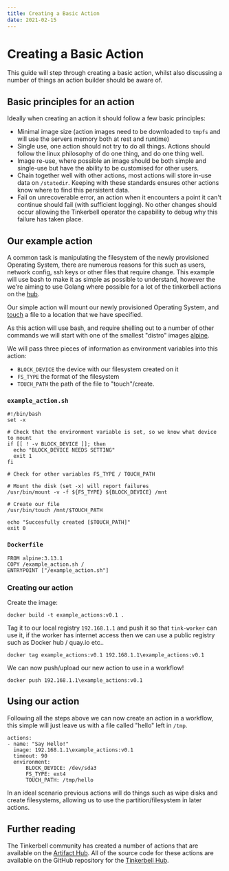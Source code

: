 ```yaml
---
title: Creating a Basic Action
date: 2021-02-15
---
```


# Creating a Basic Action


This guide will step through creating a basic action, whilst also discussing a number of things an action builder should be aware of.

## Basic principles for an action

Ideally when creating an action it should follow a few basic principles:

- Minimal image size (action images need to be downloaded to `tmpfs` and will use the servers memory both at rest and runtime)
- Single use, one action should not try to do all things. Actions should follow the linux philosophy of do one thing, and do one thing well. 
- Image re-use, where possible an image should be both simple and single-use but have the ability to be customised for other users.
- Chain together well with other actions, most actions will store in-use data on `/statedir`. Keeping with these standards ensures other actions know where to find this persistent data.
- Fail on unrecoverable error, an action when it encounters a point it can't continue should fail (with sufficient logging). No other changes should occur allowing the Tinkerbell operator the capability to debug why this failure has taken place.

## Our example action

A common task is manipulating the filesystem of the newly provisioned Operating System, there are numerous reasons for this such as users, network config, ssh keys or other files that require change. This example will use bash to make it as simple as possible to understand, however the we're aiming to use Golang where possible for a lot of the tinkerbell actions on the [hub](https://github.com/tinkerbell/hub/tree/main/actions). 

Our simple action will mount our newly provisioned Operating System, and [touch](https://www.tecmint.com/8-pratical-examples-of-linux-touch-command/) a file to a location that we have specified.

As this action will use bash, and require shelling out to a number of other commands we will start with one of the smallest "distro" images [alpine](https://alpinelinux.org).

We will pass three pieces of information as environment variables into this action:

- `BLOCK_DEVICE` the device with our filesystem created on it
- `FS_TYPE` the format of the filesystem
- `TOUCH_PATH` the path of the file to "touch"/create.

### `example_action.sh`

```
#!/bin/bash
set -x

# Check that the environment variable is set, so we know what device to mount
if [[ ! -v BLOCK_DEVICE ]]; then
  echo "BLOCK_DEVICE NEEDS SETTING"
  exit 1  
fi

# Check for other variables FS_TYPE / TOUCH_PATH

# Mount the disk (set -x) will report failures
/usr/bin/mount -v -f ${FS_TYPE} ${BLOCK_DEVICE} /mnt

# Create our file
/usr/bin/touch /mnt/$TOUCH_PATH

echo "Succesfully created [$TOUCH_PATH]"
exit 0
```

### `Dockerfile`

```
FROM alpine:3.13.1
COPY /example_action.sh /
ENTRYPOINT ["/example_action.sh"]
```

### Creating our action

Create the image:

`docker build -t example_actions:v0.1 .`

Tag it to our local registry `192.168.1.1` and push it so that `tink-worker` can use it, if the worker has internet access then we can use a public registry such as Docker hub / quay.io etc..

`docker tag example_actions:v0.1 192.168.1.1\example_actions:v0.1`

We can now push/upload our new action to use in a workflow!

`docker push 192.168.1.1\example_actions:v0.1`

## Using our action

Following all the steps above we can now create an action in a workflow, this simple will just leave us with a file called "hello" left in `/tmp`.

```
actions:
- name: "Say Hello!"
  image: 192.168.1.1\example_actions:v0.1
  timeout: 90
  environment:
	  BLOCK_DEVICE: /dev/sda3
	  FS_TYPE: ext4
	  TOUCH_PATH: /tmp/hello
```

In an ideal scenario previous actions will do things such as wipe disks and create filesystems, allowing us to use the partition/filesystem in later actions. 

## Further reading

The Tinkerbell community has created a number of actions that are available on the [Artifact Hub](https://artifacthub.io/packages/search?page=1&ts_query_web=Tinkerbell+Action). All of the source code for these actions are available on the GitHub repository for the [Tinkerbell Hub](https://github.com/tinkerbell/hub/tree/main/actions).
